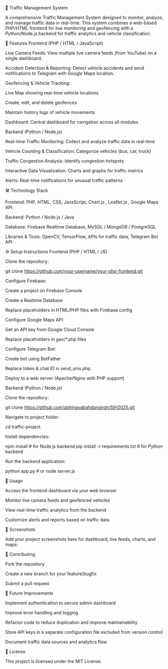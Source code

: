 🚦 Traffic Management System

A comprehensive Traffic Management System designed to monitor, analyze, and manage traffic data in real-time. This system combines a web-based PHP/HTML frontend for live monitoring and geofencing with a Python/Node.js backend for traffic analytics and vehicle classification.

🌟 Features
Frontend (PHP / HTML / JavaScript)

Live Camera Feeds: View multiple live camera feeds (from YouTube) on a single dashboard.

Accident Detection & Reporting: Detect vehicle accidents and send notifications to Telegram with Google Maps location.

Geofencing & Vehicle Tracking:

Live Map showing real-time vehicle locations

Create, edit, and delete geofences

Maintain history logs of vehicle movements

Dashboard: Central dashboard for navigation across all modules

Backend (Python / Node.js)

Real-time Traffic Monitoring: Collect and analyze traffic data in real-time

Vehicle Counting & Classification: Categorize vehicles (bus, car, truck)

Traffic Congestion Analysis: Identify congestion hotspots

Interactive Data Visualization: Charts and graphs for traffic metrics

Alerts: Real-time notifications for unusual traffic patterns

🛠 Technology Stack

Frontend: PHP, HTML, CSS, JavaScript, Chart.js
, Leaflet.js
, Google Maps API

Backend: Python / Node.js / Java

Database: Firebase Realtime Database, MySQL / MongoDB / PostgreSQL

Libraries & Tools: OpenCV, TensorFlow, APIs for traffic data, Telegram Bot API

⚙️ Setup Instructions
Frontend (PHP / HTML / JS)

Clone the repository:

git clone https://github.com/your-username/your-php-frontend.git


Configure Firebase:

Create a project on Firebase Console

Create a Realtime Database

Replace placeholders in HTML/PHP files with Firebase config

Configure Google Maps API:

Get an API key from Google Cloud Console

Replace placeholders in geo/*.php files

Configure Telegram Bot:

Create bot using BotFather

Replace token & chat ID in send_sms.php

Deploy to a web server (Apache/Nginx with PHP support)

Backend (Python / Node.js)

Clone the repository:

git clone https://github.com/abhinavabahdursingh/SIH2025.git


Navigate to project folder:

cd traffic-project


Install dependencies:

npm install  # for Node.js backend
pip install -r requirements.txt  # for Python backend


Run the backend application:

python app.py  # or node server.js

🚀 Usage

Access the frontend dashboard via your web browser

Monitor live camera feeds and geofenced vehicles

View real-time traffic analytics from the backend

Customize alerts and reports based on traffic data

📸 Screenshots

Add your project screenshots here for dashboard, live feeds, charts, and maps:




🤝 Contributing

Fork the repository

Create a new branch for your feature/bugfix

Submit a pull request

🔮 Future Improvements

Implement authentication to secure admin dashboard

Improve error handling and logging

Refactor code to reduce duplication and improve maintainability

Store API keys in a separate configuration file excluded from version control

Document traffic data sources and analytics flow

📄 License

This project is licensed under the MIT License.
